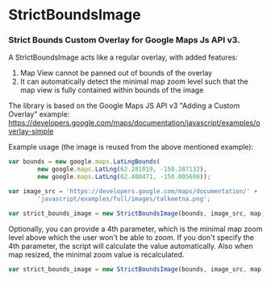 # StrictBoundsImage
### Strict Bounds Custom Overlay for Google Maps Js API v3.

A StrictBoundsImage acts like a regular overlay, with added features:

1. Map View cannot be panned out of bounds of the overlay
2. It can automatically detect the minimal map zoom level such that the map view is fully contained within bounds of the image

The library is based on the Google Maps JS API v3 "Adding a Custom Overlay" example: https://developers.google.com/maps/documentation/javascript/examples/overlay-simple

Example usage (the image is reused from the above mentioned example): 

```javascript
var bounds = new google.maps.LatLngBounds(
		new google.maps.LatLng(62.281819, -150.287132),
		new google.maps.LatLng(62.400471, -150.005608));

var image_src = 'https://developers.google.com/maps/documentation/' +
		'javascript/examples/full/images/talkeetna.png';

var strict_bounds_image = new StrictBoundsImage(bounds, image_src, map);
```

Optionally, you can provide a 4th parameter, which is the minimal map zoom level above which the user won't be able to zoom. If you don't specify the 4th parameter, the script will calculate the value automatically. Also when map resized, the minimal zoom value is recalculated.

```javascript
var strict_bounds_image = new StrictBoundsImage(bounds, image_src, map, 14);
```